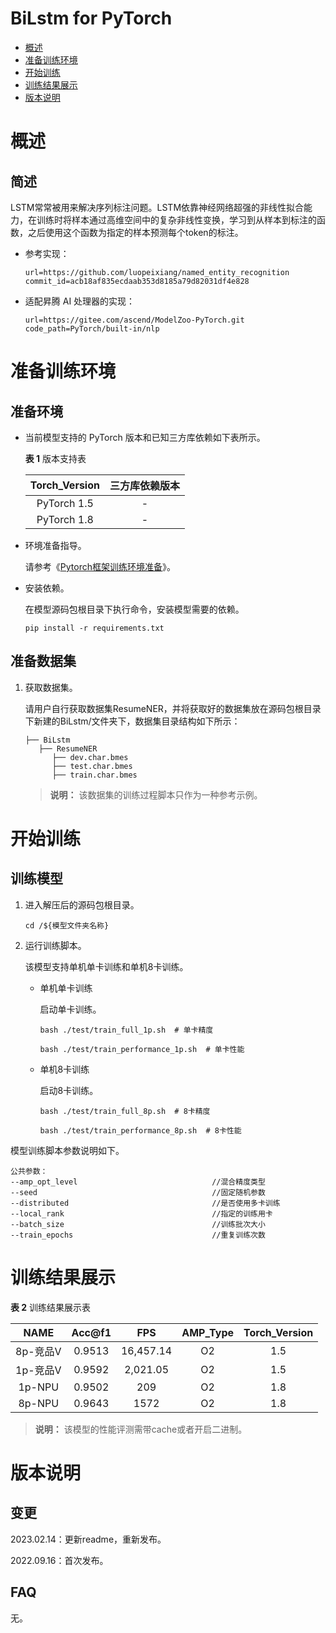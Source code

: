 # BiLstm for PyTorch

-   [概述](概述.md)
-   [准备训练环境](准备训练环境.md)
-   [开始训练](开始训练.md)
-   [训练结果展示](训练结果展示.md)
-   [版本说明](版本说明.md)


# 概述

## 简述
LSTM常常被用来解决序列标注问题。LSTM依靠神经网络超强的非线性拟合能力，在训练时将样本通过高维空间中的复杂非线性变换，学习到从样本到标注的函数，之后使用这个函数为指定的样本预测每个token的标注。

- 参考实现：

  ```
  url=https://github.com/luopeixiang/named_entity_recognition
  commit_id=acb18af835ecdaab353d8185a79d82031df4e828
  ```

- 适配昇腾 AI 处理器的实现：

  ```
  url=https://gitee.com/ascend/ModelZoo-PyTorch.git
  code_path=PyTorch/built-in/nlp
  ```

# 准备训练环境

## 准备环境

- 当前模型支持的 PyTorch 版本和已知三方库依赖如下表所示。

  **表 1**  版本支持表

  | Torch_Version      | 三方库依赖版本                                 |
  | :--------: | :----------------------------------------------------------: |
  | PyTorch 1.5 | - |
  | PyTorch 1.8 | - |
  
- 环境准备指导。

  请参考《[Pytorch框架训练环境准备](https://www.hiascend.com/document/detail/zh/ModelZoo/pytorchframework/ptes)》。
  
- 安装依赖。

  在模型源码包根目录下执行命令，安装模型需要的依赖。
  ```
  pip install -r requirements.txt
  ```

## 准备数据集

1. 获取数据集。

   请用户自行获取数据集ResumeNER，并将获取好的数据集放在源码包根目录下新建的BiLstm/文件夹下，数据集目录结构如下所示：

   ```
   ├── BiLstm
      ├── ResumeNER
         ├── dev.char.bmes               
         ├── test.char.bmes
         ├── train.char.bmes
   ```
   > **说明：** 
   >该数据集的训练过程脚本只作为一种参考示例。

# 开始训练

## 训练模型

1. 进入解压后的源码包根目录。

   ```
   cd /${模型文件夹名称} 
   ```

2. 运行训练脚本。

   该模型支持单机单卡训练和单机8卡训练。

   - 单机单卡训练

     启动单卡训练。

     ```
     bash ./test/train_full_1p.sh  # 单卡精度
     
     bash ./test/train_performance_1p.sh  # 单卡性能
     ```

   - 单机8卡训练

     启动8卡训练。

     ```
     bash ./test/train_full_8p.sh  # 8卡精度
     
     bash ./test/train_performance_8p.sh  # 8卡性能
     ```


模型训练脚本参数说明如下。

```
公共参数：
--amp_opt_level                              //混合精度类型
--seed                                       //固定随机参数 
--distributed                                //是否使用多卡训练
--local_rank                                 //指定的训练用卡
--batch_size                                 //训练批次大小
--train_epochs                               //重复训练次数
```

# 训练结果展示

**表 2**  训练结果展示表

| NAME   | Acc@f1 |       FPS |  AMP_Type | Torch_Version |
|:------:|:------:|:---------:|:------:|:------:|
| 8p-竞品V | 0.9513 | 16,457.14 | O2 | 1.5 |
| 1p-竞品V | 0.9592 |  2,021.05 |        O2 |     1.5 |
|  1p-NPU  | 0.9502 |    209    |    O2    |   1.8 |
|  8p-NPU  | 0.9643 |   1572    |    O2    |    1.8 |

> **说明：** 
   >该模型的性能评测需带cache或者开启二进制。

# 版本说明

## 变更

2023.02.14：更新readme，重新发布。

2022.09.16：首次发布。

## FAQ

无。